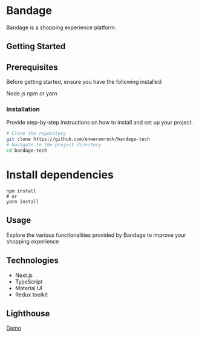 # Bandage

Bandage is a shopping experience platform.

## Getting Started

## Prerequisites

Before getting started, ensure you have the following installed:

Node.js
npm or yarn

### Installation

Provide step-by-step instructions on how to install and set up your project.

```bash
# Clone the repository
git clone https://github.com/enweremrock/bandage-tech
# Navigate to the project directory
cd bandage-tech
```

# Install dependencies

```
npm install
# or
yarn install
```

## Usage

Explore the various functionalities provided by Bandage to improve your shopping experience

## Technologies

- Next.js
- TypeScript
- Material UI
- Redux toolkit

## Lighthouse

[Demo](https://pagespeed.web.dev/analysis/https-bandage-tech-vercel-app/54cptr47vj?form_factor=desktop)
